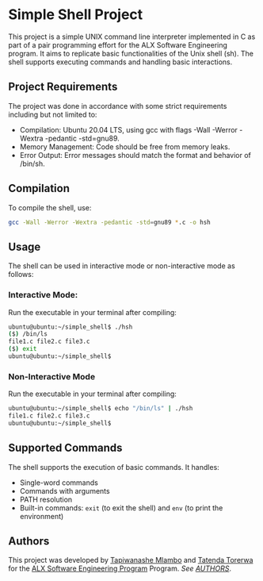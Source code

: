 # Simple Shell Project

This project is a simple UNIX command line interpreter implemented in C as part of a pair programming effort for the ALX Software Engineering program. It aims to replicate basic functionalities of the Unix shell (sh). The shell supports executing commands and handling basic interactions.

## Project Requirements

The project was done in accordance with some strict requirements including but not limited to:

- Compilation: Ubuntu 20.04 LTS, using gcc with flags -Wall -Werror -Wextra -pedantic -std=gnu89.
- Memory Management: Code should be free from memory leaks.
- Error Output: Error messages should match the format and behavior of /bin/sh.

## Compilation

To compile the shell, use:

```bash
gcc -Wall -Werror -Wextra -pedantic -std=gnu89 *.c -o hsh
```

## Usage

The shell can be used in interactive mode or non-interactive mode as follows:

### Interactive Mode:
Run the executable in your terminal after compiling:
```bash
ubuntu@ubuntu:~/simple_shell$ ./hsh
($) /bin/ls
file1.c file2.c file3.c
($) exit
ubuntu@ubuntu:~/simple_shell$
```

### Non-Interactive Mode
Run the executable in your terminal after compiling:
```bash
ubuntu@ubuntu:~/simple_shell$ echo "/bin/ls" | ./hsh
file1.c file2.c file3.c
ubuntu@ubuntu:~/simple_shell$
```


## Supported Commands

The shell supports the execution of basic commands. It handles:

- Single-word commands
- Commands with arguments
- PATH resolution
- Built-in commands: `exit` (to exit the shell) and `env` (to print the environment)

## Authors

This project was developed by [Tapiwanashe Mlambo](https://github.com/tapiwamla) and [Tatenda Torerwa](https://github.com/TatendaTorerwa) for the [ALX Software Engineering Program](https://www.alxafrica.com/software-engineering-plus/) Program. _See [AUTHORS](AUTHORS)_.
